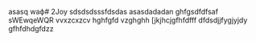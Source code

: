 asasq  waф# 2Joy
sdsdsdsssfdsdas
asasdadadan
ghfgsdfdfsaf
sWEwqeWQR
vvxzcxzcv
hghfgfd
vzghghh
[jkjhcjgfhfdfff
dfdsdjjfygjyjdy
gfhfdhdgfdzz


